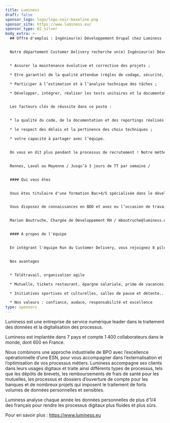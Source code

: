 ```yaml
---
title: Luminess
draft: false
sponsor_logo: logo/logo-noir-baseline.png
sponsor_site: https://www.luminess.eu/
sponsor_type: 02_silver
body_extra: >-
  ## Offre d'emploi : Ingénieur(e) Développement Drupal chez Luminess


  Notre département Customer Delivery recherche un(e) Ingénieur(e) Développement spécialisé(e) en Drupal ! La mission : analyser et réaliser les développements informatiques des projets confiés au sein d’une équipe run en charge des TMA, évolutions, résolution de bugs, etc. pour un grand nombre de clients. C’est-à-dire :


  * Assurer la maintenance évolutive et corrective des projets ;

  * Etre garant(e) de la qualité attendue (règles de codage, sécurité, intégration continue...) des éléments produits ;

  * Participer à l’estimation et à l’analyse technique des tâches ;

  * Développer, intégrer, réaliser les tests unitaires et la documentation des modules logiciels.


  Les facteurs clés de réussite dans ce poste :


  * la qualité du code, de la documentation et des reportings réalisés ;

  * le respect des délais et la pertinence des choix techniques ;

  * votre capacité à partager avec l’équipe.


  On vous en dit plus pendant le processus de recrutement ! Notre méthode ? Après un premier échange avec les RH, vous êtes reçu(e) en entretien par les recruteurs (manager, RH, opérationnels), à une ou deux reprise(s), dont éventuellement un entretien technique. Nous échangeons enfin ensemble sur les éléments d'embauche et vous recevez notre proposition par e-mail.


  Rennes, Laval ou Mayenne / Jusqu’à 3 jours de TT par semaine / 


  #### Qui vous êtes


  Vous êtes titulaire d'une formation Bac+4/5 spécialisée dans le développement informatique (ou justifiant d'une expérience équivalente) ? Vous disposez au minimum d'une expérience de 2/3 ans dans un poste similaire ? Drupal et PHP / Symfony n'ont aucun secret pour vous ? Vous appréciez le travail en équipe et savez gérer plusieurs projets simultanément en adaptant vos priorités ? Continuez la lecture, ce poste est probablement fait pour vous !


  Vous disposez de connaissances en BDD et avez eu l’occasion de travailler sur plusieurs d’entre elles ? Idéalement, vous avez déjà eu l’occasion de travailler sur SolR / ElasticSearch ? Méthodique et adaptable, vous disposez d'une bonne capacité d'analyse et de synthèse? Compte-tenu du contexte international de Luminess, vous êtes fluent in english ? Contactez-nous pour en discuter !


  Marion Boutruche, Chargée de Développement RH / mboutruche@luminess.eu / 06.30.06.74.15 / Sur LinkedIn : Marion Boutruche


  #### A propos de l'équipe


  En intégrant l'équipe Run du Customer Delivery, vous rejoignez 8 pilotes projet et 30 ingénieurs logiciels dont l'objectif est de s'assurer du fonctionnement des solutions clients en les faisant évoluer pour répondre aux nouveaux besoins dans des domaines très variés (propriété industrielle, banque, assurance, administration, juridique, santé, services...). Avec la proximité client au centre de ses engagements, l'équipe est reconnue pour sa qualité de service, son expertise et sa confiance. L'équipe couvre un spectre technologique très varié, dans une organisation agile. Entraide, écoute, esprit d'équipe à tous niveaux sont les mots d'ordre.


  Nos avantages


  * Télétravail, organisation agile

  * Mutuelle, tickets restaurant, épargne salariale, prime de vacances, intéressement...

  * Initiatives sportives et culturelles, salles de pause et détente...

  * Nos valeurs : confiance, audace, responsabilité et excellence
type: sponsors
---
```

Luminess est une entreprise de service numérique leader dans le traitement des données et la digitalisation des processus.

Luminess est implantée dans 7 pays et compte 1 400 collaborateurs dans le monde, dont 600 en France.

Nous combinons une approche industrielle de BPO avec l’excellence opérationnelle d’une ESN, pour vous accompagner dans l’externalisation et l’optimisation de vos processus métiers. Luminess accompagne ses clients dans leurs usages digitaux et traite ainsi différents types de processus, tels que les dépôts de brevets, les remboursements de frais de santé pour les mutuelles, les processus et dossiers d’ouverture de compte pour les banques et de nombreux projets qui imposent le traitement de forts volumes de données personnelles et sensibles.

Luminess analyse chaque année les données personnelles de plus d’1/4 des français pour rendre les processus digitaux plus fluides et plus sûrs.

Pour en savoir plus : <https://www.luminess.eu>
